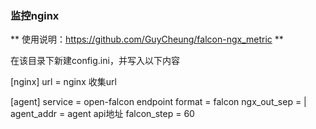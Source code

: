 ### 监控nginx

** 使用说明：https://github.com/GuyCheung/falcon-ngx_metric **

在该目录下新建config.ini，并写入以下内容

[nginx]
url = nginx 收集url

[agent]
service = open-falcon endpoint
format = falcon
ngx_out_sep = |
agent_addr = agent api地址
falcon_step = 60
